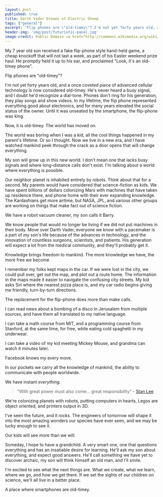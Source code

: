 ```yaml
---
layout: post
published: true
title: Darth Vader Dreams of Electric Sheep
tags: ["general"]
excerpt: "Flip phones are \"old-timey\"? I'm not yet forty years old, and a once coveted piece of advanced cellular technology is now considered old-timey. My kid has never heard a busy signal, and I doubt he'd recognize a dial-tone. In my lifetime, the flip phone represented everything cool about electronics, and for many years elevated the social status of the owner.  Until it was  unseated by the smartphone, the flip-phone was king.  Now, it is old-timey.  The world has moved on."
header-img: 'img/post/futuristic-panel.jpg'
image-credit: Public Domain <a href="http://commons.wikimedia.org/wiki/File:Selfridge_Exterior2.jpg">via Wikimedia Commons</a>
---
```


My 7 year old son received a fake flip-phone style hand-held game, a cheap knockoff that will not last a week, as part of his Easter weekend prize haul.  He promptly held it up to his ear, and proclaimed "Look, it's an old-timey phone".

Flip phones are "old-timey"?

I'm not yet forty years old, and a once coveted piece of advanced cellular technology is now considered old-timey. He's never heard a busy signal, and I doubt he'd recognize a dial-tone.  Phones don't ring for his generation, they play songs and show videos.  In my lifetime, the flip phone represented everything good about electronics, and for many years elevated the social status of the owner.  Until it was  unseated by the smartphone, the flip-phone was king.

Now, it is old-timey.  The world has moved on.

The world was boring when I was a kid, all the cool things happened in my parent's lifetime.  Or so I thought.  Now we live in a new era, and I have watched mankind peek through the crack as a door opens that will change everything.

My son will grow up in this new world.  I don't mean one that lacks busy signals and where long-distance calls don't exist.  I'm talking about a world where everything is possible.

Our neighbor planet is inhabited entirely by robots. Think about that for a second. My parents would have considered that science-fiction as kids. We have spent billions of dollars colonizing Mars with machines that have taken up residence there, and phone home with their ever expanding knowledge.  The Kardashians get more airtime, but NASA, JPL, and various other groups are working on things that make fact out of science fiction.

We have a robot vacuum cleaner, my son calls it Barry.

We know people that would no longer be living if we did not put machines in their body. Move over Darth Vader, everyone we know with a pacemaker is a part of my son's life because of the advances in technology, and the innovation of countless surgeons, scientists, and patients. His generation will expect a lot from the medical community, and they'll probably get it.

Knowledge brings freedom to mankind.  The more knowledge we have, the more free we become.

I remember my folks kept maps in the car. If we were lost in the city, we could pull over, get out the map, and plot out a route home. The information in the maps made it easier to navigate the confusing city streets. My kid asks Siri where the nearest pizza place is, and my car radio begins giving me friendly, turn-by-turn directions.

The replacement for the flip-phone does more than make calls.

I can read news about a bombing of a disco in Jerusalem from multiple sources, and have them all translated to my native language.

I can take a math course from MIT, and a programming course from Stanford, at the same time, for free, while eating cold spaghetti in my underwear.

I can take a video of my kid meeting Mickey Mouse, and grandma can watch it minutes later.

Facebook knows my every move.

In our pockets we carry all the knowledge of mankind, the ability to communicate with people worldwide.

We have instant _everything_.

> "With great power must also come... great responsibility" - [Stan Lee](http://en.wikiquote.org/wiki/Stan_Lee)

We're colonizing planets with robots, putting computers in hearts, Legos are object oriented, and printers output in 3D.

I've seen the future, and it _rocks_.  The engineers of tomorrow will shape it into the most amazing wonders our species have ever seen, and we may be lucky enough to see it.

Our kids will see more than we will.

Someday, I hope to have a grandchild.  A very smart one, one that questions everything and has an insatiable desire for learning.  He'll ask my son about everything, and expect good answers.  He'll call something we have yet to discover archaic, my son will think himself an old man, and I'll smile.

I'm excited to see what the next things are.  What we create, what we learn, where we go, and how we get there. If we set the sights of our children on science, we'll all live in a better place.

A place where smartphones are old-timey.
